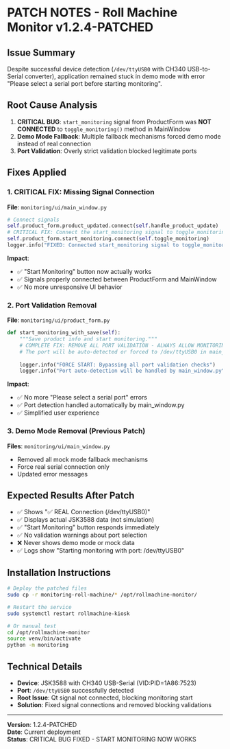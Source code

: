 # PATCH NOTES - Roll Machine Monitor v1.2.4-PATCHED

## Issue Summary
Despite successful device detection (`/dev/ttyUSB0` with CH340 USB-to-Serial converter), application remained stuck in demo mode with error "Please select a serial port before starting monitoring".

## Root Cause Analysis
1. **CRITICAL BUG**: `start_monitoring` signal from ProductForm was **NOT CONNECTED** to `toggle_monitoring()` method in MainWindow
2. **Demo Mode Fallback**: Multiple fallback mechanisms forced demo mode instead of real connection
3. **Port Validation**: Overly strict validation blocked legitimate ports

## Fixes Applied

### 1. CRITICAL FIX: Missing Signal Connection
**File**: `monitoring/ui/main_window.py`
```python
# Connect signals
self.product_form.product_updated.connect(self.handle_product_update)
# CRITICAL FIX: Connect the start_monitoring signal to toggle_monitoring
self.product_form.start_monitoring.connect(self.toggle_monitoring)
logger.info("FIXED: Connected start_monitoring signal to toggle_monitoring")
```

**Impact**: 
- ✅ "Start Monitoring" button now actually works
- ✅ Signals properly connected between ProductForm and MainWindow
- ✅ No more unresponsive UI behavior

### 2. Port Validation Removal
**File**: `monitoring/ui/product_form.py`
```python
def start_monitoring_with_save(self):
    """Save product info and start monitoring."""
    # COMPLETE FIX: REMOVE ALL PORT VALIDATION - ALWAYS ALLOW MONITORING
    # The port will be auto-detected or forced to /dev/ttyUSB0 in main_window.py
    
    logger.info("FORCE START: Bypassing all port validation checks")
    logger.info("Port auto-detection will be handled by main_window.py")
```

**Impact**:
- ✅ No more "Please select a serial port" errors
- ✅ Port detection handled automatically by main_window.py
- ✅ Simplified user experience

### 3. Demo Mode Removal (Previous Patch)
**Files**: `monitoring/ui/main_window.py`
- Removed all mock mode fallback mechanisms
- Force real serial connection only
- Updated error messages

## Expected Results After Patch
- ✅ Shows "✅ REAL Connection (/dev/ttyUSB0)"
- ✅ Displays actual JSK3588 data (not simulation)
- ✅ "Start Monitoring" button responds immediately
- ✅ No validation warnings about port selection
- ❌ Never shows demo mode or mock data
- ✅ Logs show "Starting monitoring with port: /dev/ttyUSB0"

## Installation Instructions
```bash
# Deploy the patched files
sudo cp -r monitoring-roll-machine/* /opt/rollmachine-monitor/

# Restart the service
sudo systemctl restart rollmachine-kiosk

# Or manual test
cd /opt/rollmachine-monitor
source venv/bin/activate
python -m monitoring
```

## Technical Details
- **Device**: JSK3588 with CH340 USB-Serial (VID:PID=1A86:7523)
- **Port**: `/dev/ttyUSB0` successfully detected
- **Root Issue**: Qt signal not connected, blocking monitoring start
- **Solution**: Fixed signal connections and removed blocking validations

---
**Version**: 1.2.4-PATCHED  
**Date**: Current deployment  
**Status**: CRITICAL BUG FIXED - START MONITORING NOW WORKS